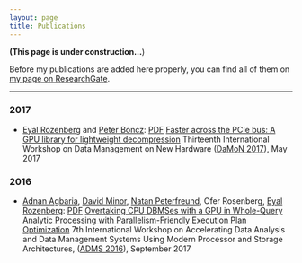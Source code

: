 ```yaml
---
layout: page
title: Publications
---
```


**(This page is under construction...**)

Before my publications are added here properly, you can find all of them on [my page on ResearchGate](https://www.researchgate.net/profile/Eyal_Rozenberg/contributions).

---

<h3>2017</h3>
<ul class="Publications">
<li class="Publication" typeof="foaf:Document" about="#damon-2017">
<span class="PublicationAuthors">
<a rel="dc:author" href="/">Eyal Rozenberg</a> and <a rel="dc:author" href="http://homepages.cwi.nl/~boncz/">Peter Boncz</a>:
</span>
<a class="PublicationPDFDocument" rel="rdfs:seeAlso" href="https://www.researchgate.net/profile/Eyal_Rozenberg/publication/315834231_Faster_across_the_PCIe_bus_A_GPU_library_for_lightweight_decompression/links/58ea8e94458515e30dcfb76c/Faster-across-the-PCIe-bus-A-GPU-library-for-lightweight-decompression.pdf"><span>PDF</span></a>
<a class="PublicationTitle" property="dc:title rdfs:label" href="https://www.researchgate.net/publication/315834231_Faster_across_the_PCIe_bus_A_GPU_library_for_lightweight_decompression">Faster across the PCIe bus: A GPU library for lightweight decompression</a>
<span class="PublicationBookTitle">Thirteenth International Workshop on Data Management on New Hardware (<a href="http://ssdbm2016.org/">DaMoN 2017</a>), May 2017</span>
</li>
</ul>
<h3>2016</h3>
<ul class="Publications">
<li class="Publication" typeof="foaf:Document" about="#adms-2016">
<span class="PublicationAuthors">
<a rel="dc:author" href="#meng">Adnan Agbaria</a>, <a rel="dc:author" href="#chao">David Minor</a>, <a rel="dc:author" href="https://www.linkedin.com/in/natan-peterfreund-2000551/">Natan Peterfreund</a>, <span rel="dc:author">Ofer Rosenberg</span>, <a rel="dc:author" href="/">Eyal Rozenberg</a>:
</span>
<a class="PublicationPDFDocument" rel="rdfs:seeAlso" href="http://www.adms-conf.org/2016/agbaria_adms16.pdf"><span>PDF</span></a>
<a class="PublicationTitle" property="dc:title rdfs:label" href="https://www.researchgate.net/publication/308887432_Overtaking_CPU_DBMSes_with_a_GPU_in_Whole-Query_Analytic_Processing_with_Parallelism-Friendly_Execution_Plan_Optimization">Overtaking CPU DBMSes with a GPU in Whole-Query Analytic Processing with Parallelism-Friendly Execution Plan Optimization</a>
<span class="PublicationBookTitle">7th International Workshop on Accelerating Data Analysis and Data Management Systems Using Modern Processor and Storage Architectures, (<a href="http://www.adms2016.org/">ADMS 2016</a>), September 2017</span>
</li>

</ul>

